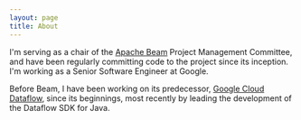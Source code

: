 ```yaml
---
layout: page
title: About
---
```


I'm serving as a chair of the [Apache Beam](https://beam.apache.org/) Project Management Committee, and have been regularly committing code to the project since its inception. I'm working as a Senior Software Engineer at Google.

Before Beam, I have been working on its predecessor, [Google Cloud Dataflow](https://cloud.google.com/dataflow), since its beginnings, most recently by leading the development of the Dataflow SDK for Java.
